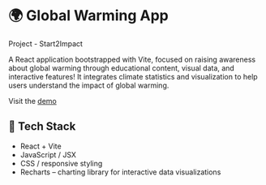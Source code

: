 # 🌍 Global Warming App
Project - Start2Impact

A React application bootstrapped with Vite, focused on raising awareness about global warming through educational content, visual data, and interactive features! It integrates climate statistics and visualization to help users understand the impact of global warming.

Visit the  [demo](https://graziabaiamonte.github.io/Global-warming-react/)

## 🚀 Tech Stack
- React + Vite 
- JavaScript / JSX
- CSS / responsive styling
- Recharts – charting library for interactive data visualizations

